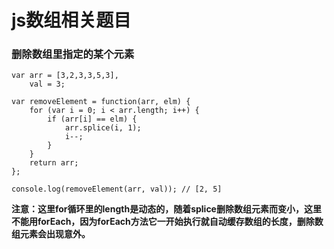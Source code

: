 # js数组相关题目

### 删除数组里指定的某个元素

```
var arr = [3,2,3,3,5,3],
	val = 3;

var removeElement = function(arr, elm) {
	for (var i = 0; i < arr.length; i++) {
		if (arr[i] == elm) {
			arr.splice(i, 1);
			i--;
		}
	}
	return arr;
};

console.log(removeElement(arr, val)); // [2, 5]

```
**注意：这里for循环里的length是动态的，随着splice删除数组元素而变小，这里不能用forEach，因为forEach方法它一开始执行就自动缓存数组的长度，删除数组元素会出现意外。**